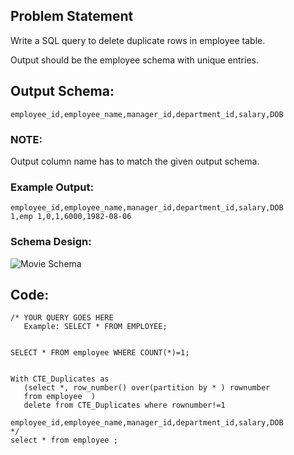 ## Problem Statement
Write a SQL query to delete duplicate rows in employee table.

Output should be the employee schema with unique entries.

## Output Schema:
```
employee_id,employee_name,manager_id,department_id,salary,DOB
```
### NOTE:

Output column name has to match the given output schema.

### Example Output:
```
employee_id,employee_name,manager_id,department_id,salary,DOB 
1,emp 1,0,1,6000,1982-08-06
```
### Schema Design:
![Movie Schema](https://s3.ap-south-1.amazonaws.com/scaler-production-domestic/public_assets/assets/000/000/265/original/Schema.png?1622099980)

## Code: 
```
/* YOUR QUERY GOES HERE
   Example: SELECT * FROM EMPLOYEE; 


SELECT * FROM employee WHERE COUNT(*)=1;


With CTE_Duplicates as
   (select *, row_number() over(partition by * ) rownumber 
   from employee  )
   delete from CTE_Duplicates where rownumber!=1
   
employee_id,employee_name,manager_id,department_id,salary,DOB
*/
select * from employee ; 

```
